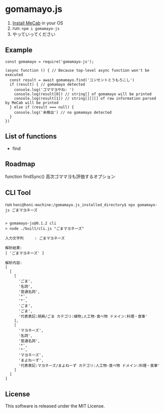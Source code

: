 # go**mama**yo.js
1. [Install MeCab](https://taku910.github.io/mecab/) in your OS
1. run: `npm i gomamayo-js`
1. やっていってください
## Example
```
const gomamayo = require('gomamayo-js');

(async function () { // Because top-level async function won't be executed
  const result = await gomamayo.find('コンセントとうもろこし')
  if (result) { // gomamayo detected
    console.log('ゴママヨやね: ')
    console.log(result[0]) // string[] of gomamayo will be printed
    console.log(result[1]) // string[][][] of raw information parsed by MeCab will be printed
  } else if (result === null) {
    console.log('未検出') // no gomamayo detected
  }
})
```
## List o**f f**unctions
* find
## Roadmap
function findSync()
高次ゴママヨも評価するオプション
## CLI Tool
run `honi@honi-machine:/gomamayo.js_installed_directory$ npx gomamayo-js ごまマヨネーズ`
```

> gomamayo-js@0.1.2 cli
> node ./built/cli.js "ごまマヨネーズ"

入力文字列　　　: ごまマヨネーズ

解析結果:
[ 'ごまマヨネーズ' ]

解析内容:
[
  [
    [
      'ごま',
      '名詞',
      '普通名詞',
      '*',
      '*',
      'ごま',
      'ごま',
      '代表表記:胡麻/ごま カテゴリ:植物;人工物-食べ物 ドメイン:料理・食事'
    ],
    [
      'マヨネーズ',
      '名詞',
      '普通名詞',
      '*',
      '*',
      'マヨネーズ',
      'まよねーず',
      '代表表記:マヨネーズ/まよねーず カテゴリ:人工物-食べ物 ドメイン:料理・食事'
    ]
  ]
]
```
## License
This software is released under the MIT License.
